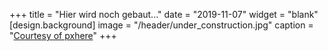 +++
title = "Hier wird noch gebaut..."
date = "2019-11-07"
widget = "blank"
[design.background]
  image = "/header/under_construction.jpg"
  caption = "[Courtesy of pxhere](https://pxhere.com/en/photo/724752)"
+++


<!-- +++
title = "Überblick"
summary = "Kurzer Überblick über die Lehrmaterialien auf dieser Seite"
date = "2020-08-05"
widget = "blank"
weight = 10
[design.background]
  color = "#00618f"
  text_color_light = true
+++ -->
